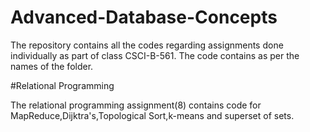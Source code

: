 # Advanced-Database-Concepts

The repository contains all the codes regarding assignments done individually as part of class CSCI-B-561. The code contains as per the names of the folder.

#Relational Programming

The relational programming assignment(8) contains code for MapReduce,Dijktra's,Topological Sort,k-means and superset of sets. 
